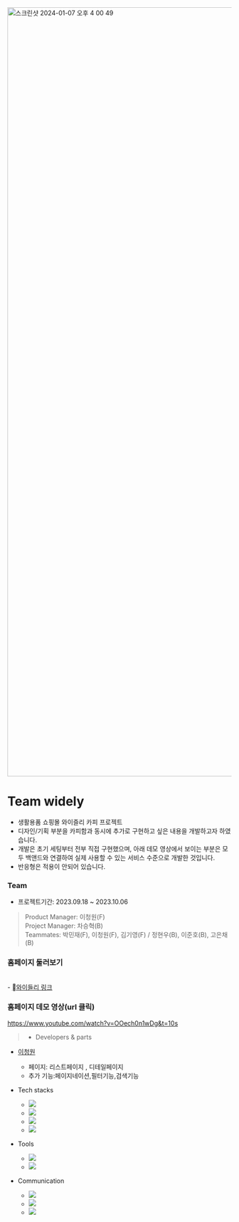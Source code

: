 <img width="1728" alt="스크린샷 2024-01-07 오후 4 00 49" src="https://github.com/leechengwon/widely/assets/141094801/2212a8f0-fcbf-4f2b-a8a9-2d483e92a504">




# Team widely
* 생활용품 쇼핑몰 와이즐리 카피 프로젝트
* 디자인/기획 부분을 카피함과 동시에 추가로 구현하고 싶은 내용을 개발하고자 하였습니다.
* 개발은 초기 세팅부터 전부 직접 구현했으며, 아래 데모 영상에서 보이는 부분은 모두 백앤드와 연결하여 실제 사용할 수 있는 서비스 수준으로 개발한 것입니다.
* 반응형은 적용이 안되어 있습니다. 

### Team

* 프로젝트기간: 2023.09.18 ~ 2023.10.06
> Product Manager: 이청원(F) <br />
> Project Manager: 차승혁(B) <br />
> Teammates: 박민재(F), 이청원(F), 김기영(F) / 정현우(B), 이준호(B), 고은채(B)<br />


### 홈페이지 둘러보기
<br/> - <a href="https://leechengwon.github.io/widely/">와이들리 링크</a>


### 홈페이지 데모 영상(url 클릭)
https://www.youtube.com/watch?v=OOech0n1wDg&t=10s



>  - Developers & parts
  - <a href="https://github.com/leechengwon" target="_blank">이청원</a>
    - 페이지: 리스트페이지 , 디테일페이지 
    - 추가 기능:페이지네이션,필터기능,검색기능

- Tech stacks

  - <img src="https://img.shields.io/badge/React-%2320232a?style=flat-square&amp;logo=React&amp;logoColor=%2361DAFB">
  - <img src="https://img.shields.io/badge/JavaScript-F7DF1E?style=flat-square&amp;logo=JavaScript&amp;logoColor=black">
  - <img src="https://img.shields.io/badge/Sass-red?style=flat-square&amp;logo=Sass&amp;logoColor=black">
  - <img src="https://img.shields.io/badge/CRA-black?style=flat-square&amp;logo=CRA&amp;logoColor=black">
  
  

- Tools
  - <img src="https://img.shields.io/badge/Visual Studio Code-007ACC?style=flat-square&amp;logo=VisualStudioCode&amp;logoColor=white">
  - <img src="https://img.shields.io/badge/Github-181717?style=flat-square&amp;logo=Github&amp;logoColor=white">

- Communication
  - <img src="https://img.shields.io/badge/Slack-4A154B?style=flat-square&amp;logo=slack&amp;logoColor=white">
  - <img src="https://img.shields.io/badge/Trello-brown?style=flat-square&amp;logo=Trello&amp;logoColor=white">
  - <img src="https://img.shields.io/badge/Notion-000000?style=flat-square&amp;logo=notion&amp;logoColor=white">
